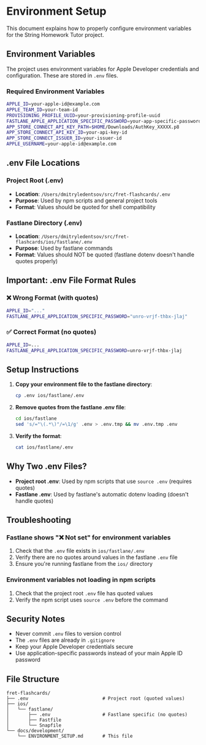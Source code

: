 # Environment Setup

This document explains how to properly configure environment variables for the String Homework Tutor project.

## Environment Variables

The project uses environment variables for Apple Developer credentials and configuration. These are stored in `.env` files.

### Required Environment Variables

```bash
APPLE_ID=your-apple-id@example.com
APPLE_TEAM_ID=your-team-id
PROVISIONING_PROFILE_UUID=your-provisioning-profile-uuid
FASTLANE_APPLE_APPLICATION_SPECIFIC_PASSWORD=your-app-specific-password
APP_STORE_CONNECT_API_KEY_PATH=$HOME/Downloads/AuthKey_XXXXX.p8
APP_STORE_CONNECT_API_KEY_ID=your-api-key-id
APP_STORE_CONNECT_ISSUER_ID=your-issuer-id
APPLE_USERNAME=your-apple-id@example.com
```

## .env File Locations

### Project Root (.env)
- **Location**: `/Users/dmitryledentsov/src/fret-flashcards/.env`
- **Purpose**: Used by npm scripts and general project tools
- **Format**: Values should be quoted for shell compatibility

### Fastlane Directory (.env)
- **Location**: `/Users/dmitryledentsov/src/fret-flashcards/ios/fastlane/.env`
- **Purpose**: Used by fastlane commands
- **Format**: Values should NOT be quoted (fastlane dotenv doesn't handle quotes properly)

## Important: .env File Format Rules

### ❌ Wrong Format (with quotes)
```bash
APPLE_ID="..."
FASTLANE_APPLE_APPLICATION_SPECIFIC_PASSWORD="unro-vrjf-thbx-jlaj"
```

### ✅ Correct Format (no quotes)
```bash
APPLE_ID=...
FASTLANE_APPLE_APPLICATION_SPECIFIC_PASSWORD=unro-vrjf-thbx-jlaj
```

## Setup Instructions

1. **Copy your environment file to the fastlane directory**:
   ```bash
   cp .env ios/fastlane/.env
   ```

2. **Remove quotes from the fastlane .env file**:
   ```bash
   cd ios/fastlane
   sed 's/="\(.*\)"/=\1/g' .env > .env.tmp && mv .env.tmp .env
   ```

3. **Verify the format**:
   ```bash
   cat ios/fastlane/.env
   ```

## Why Two .env Files?

- **Project root .env**: Used by npm scripts that use `source .env` (requires quotes)
- **Fastlane .env**: Used by fastlane's automatic dotenv loading (doesn't handle quotes)

## Troubleshooting

### Fastlane shows "❌ Not set" for environment variables

1. Check that the `.env` file exists in `ios/fastlane/.env`
2. Verify there are no quotes around values in the fastlane `.env` file
3. Ensure you're running fastlane from the `ios/` directory

### Environment variables not loading in npm scripts

1. Check that the project root `.env` file has quoted values
2. Verify the npm script uses `source .env` before the command

## Security Notes

- Never commit `.env` files to version control
- The `.env` files are already in `.gitignore`
- Keep your Apple Developer credentials secure
- Use application-specific passwords instead of your main Apple ID password

## File Structure

```
fret-flashcards/
├── .env                           # Project root (quoted values)
├── ios/
│   └── fastlane/
│       ├── .env                   # Fastlane specific (no quotes)
│       ├── Fastfile
│       └── Snapfile
└── docs/development/
    └── ENVIRONMENT_SETUP.md       # This file
```
